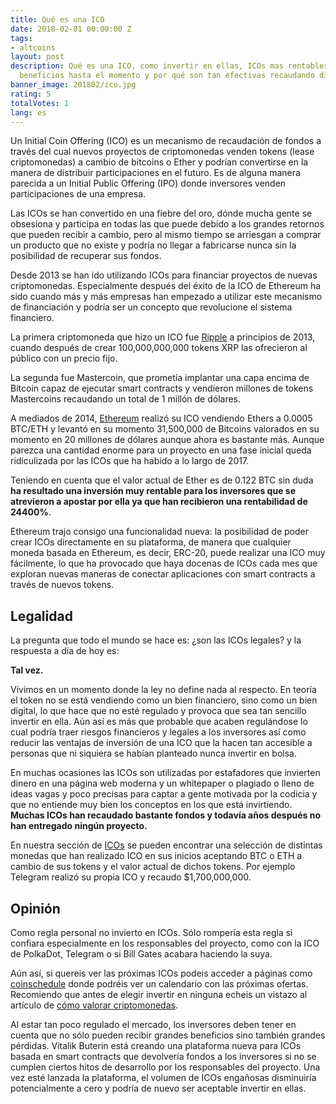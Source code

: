 ```yaml
---
title: Qué es una ICO
date: 2018-02-01 00:00:00 Z
tags:
- altcoins
layout: post
description: Qué es una ICO, como invertir en ellas, ICOs mas rentables con mayores
  beneficios hasta el momento y por qué son tan efectivas recaudando dinero.
banner_image: 201802/ico.jpg
rating: 5
totalVotes: 1
lang: es
---
```


Un Initial Coin Offering (ICO) es un mecanismo de recaudación de fondos a través del cual nuevos proyectos de criptomonedas venden tokens (lease criptomonedas) a cambio de bitcoins o Ether y podrían convertirse en la manera de distribuir participaciones en el futuro. Es de alguna manera parecida a un Initial Public Offering (IPO) donde inversores venden participaciones de una empresa.

<!--more-->

Las ICOs se han convertido en una fiebre del oro, dónde mucha gente se obsesiona y participa en todas las que puede debido a los grandes retornos que pueden recibir a cambio, pero al mismo tiempo se arriesgan a comprar un producto que no existe y podría no llegar a fabricarse nunca sin la posibilidad de recuperar sus fondos.

Desde 2013 se han ido utilizando ICOs para financiar proyectos de nuevas criptomonedas. Especialmente después del éxito de la ICO de Ethereum ha sido cuando más y más empresas han empezado a utilizar este mecanismo de financiación y podría ser un concepto que revolucione el sistema financiero.

La primera criptomoneda que hizo un ICO fue [Ripple](/que-es-ripple/) a principios de 2013, cuando después de crear 100,000,000,000 tokens XRP las ofrecieron al público con un precio fijo.

La segunda fue Mastercoin, que prometía implantar una capa encima de Bitcoin capaz de ejecutar smart contracts y vendieron millones de tokens Mastercoins recaudando un total de 1 millón de dólares.

A mediados de 2014, [Ethereum](/que-es-ethereum/) realizó su ICO vendiendo Ethers a 0.0005 BTC/ETH y levantó en su momento 31,500,000 de Bitcoins valorados en su momento en 20 millones de dólares aunque ahora es bastante más. Aunque parezca una cantidad enorme para un proyecto en una fase inicial queda ridiculizada por las ICOs que ha habido a lo largo de 2017.

Teniendo en cuenta que el valor actual de Ether es de 0.122 BTC sin duda **ha resultado una inversión muy rentable para los inversores que se atrevieron a apostar por ella ya que han recibieron una rentabilidad de 24400%**.

Ethereum trajo consigo una funcionalidad nueva: la posibilidad de poder crear ICOs directamente en su plataforma, de manera que cualquier moneda basada en Ethereum, es decir, ERC-20, puede realizar una ICO muy fácilmente, lo que ha provocado que haya docenas de ICOs cada mes que exploran nuevas maneras de conectar aplicaciones con smart contracts a través de nuevos tokens.

## Legalidad

La pregunta que todo el mundo se hace es: ¿son las ICOs legales? y la respuesta a día de hoy es:

**Tal vez.**

Vivimos en un momento donde la ley no define nada al respecto. En teoría el token no se está vendiendo como un bien financiero, sino como un bien digital, lo que hace que no esté regulado y provoca que sea tan sencillo invertir en ella. Aún así es más que probable que acaben regulándose lo cual podría traer riesgos financieros y legales a los inversores así como reducir las ventajas de inversión de una ICO que la hacen tan accesible a personas que ni siquiera se habían planteado nunca invertir en bolsa.

En muchas ocasiones las ICOs son utilizadas por estafadores que invierten dinero en una página web moderna y un whitepaper o plagiado o lleno de ideas vagas y poco precisas para captar a gente motivada por la codicia y que no entiende muy bien los conceptos en los que está invirtiendo. **Muchas ICOs han recaudado bastante fondos y todavía años después no han entregado ningún proyecto.**

En nuestra sección de [ICOs](/icos) se pueden encontrar una selección de distintas monedas que han realizado ICO en sus inicios aceptando BTC o ETH a cambio de sus tokens y el valor actual de dichos tokens. Por ejemplo Telegram realizó su propia ICO y recaudo $1,700,000,000.


## Opinión

Como regla personal no invierto en ICOs. Sólo rompería esta regla si confiara especialmente en los responsables del proyecto, como con la ICO de PolkaDot, Telegram o si Bill Gates acabara haciendo la suya.

Aún así, si quereis ver las próximas ICOs podeis acceder a páginas como <a href="http://www.coinschedule.com/" rel="nofollow">coinschedule</a> donde podréis ver un calendario con las próximas ofertas. Recomiendo que antes de elegir invertir en ninguna echeis un vistazo al artículo de [cómo valorar criptomonedas](/como-valorar-criptomonedas/).

Al estar tan poco regulado el mercado, los inversores deben tener en cuenta que no sólo pueden recibir grandes beneficios sino también grandes pérdidas. Vitalik Buterin está creando una plataforma nueva para ICOs basada en smart contracts que devolvería fondos a los inversores si no se cumplen ciertos hitos de desarrollo por los responsables del proyecto. Una vez esté lanzada la plataforma, el volumen de ICOs engañosas disminuiría potencialmente a cero y podría de nuevo ser aceptable invertir en ellas.

